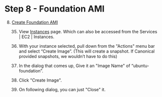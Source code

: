 # Step 8 - Foundation AMI

8. [Create Foundation AMI](tutorial/FoundationAMI.md)

    35. View [Instances](https://console.aws.amazon.com/ec2/v2/home?region=us-west-2#Instances:) page. Which can also be accessed from the Services | EC2 | Instances.

    36. With your instance selected, pull down from the "Actions" menu bar and select “Create Image”. (This will create a snapshot. If Canonical provided snapshots, we wouldn’t have to do this)

    37. In the dialog that comes up, Give it an "Image Name" of “ubuntu-foundation”.

    38. Click "Create Image".

    39. On following dialog, you can just "Close" it.
